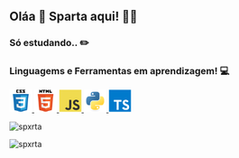 <h2 align="left">Oláa 👋 Sparta aqui! 👨‍💻</h2>
<h3 align="left">Só estudando.. ✏️</h3>

<h3 align="left">Linguagems e Ferramentas em aprendizagem! 💻</h3>
<p align="left"> <a href="https://www.w3schools.com/css/" target="_blank"> <img src="https://raw.githubusercontent.com/devicons/devicon/master/icons/css3/css3-original-wordmark.svg" alt="css3" width="40" height="40"/> </a> <a href="https://www.w3.org/html/" target="_blank"> <img src="https://raw.githubusercontent.com/devicons/devicon/master/icons/html5/html5-original-wordmark.svg" alt="html5" width="40" height="40"/> </a> <a href="https://developer.mozilla.org/en-US/docs/Web/JavaScript" target="_blank"> <img src="https://raw.githubusercontent.com/devicons/devicon/master/icons/javascript/javascript-original.svg" alt="javascript" width="40" height="40"/> </a> <a href="https://www.python.org" target="_blank"> <img src="https://raw.githubusercontent.com/devicons/devicon/master/icons/python/python-original.svg" alt="python" width="40" height="40"/> </a> <a href="https://www.typescriptlang.org/" target="_blank"> <img src="https://raw.githubusercontent.com/devicons/devicon/master/icons/typescript/typescript-original.svg" alt="typescript" width="40" height="40"/> </a> </p>

<p>&nbsp;<img align="left" src="https://github-readme-stats.vercel.app/api?username=spxrta&show_icons=true&theme=merko" alt="spxrta" /></p>

<p><img align="left" src="https://github-readme-stats.vercel.app/api/top-langs?username=spxrta&show_icons=theme=merko&layout=compact" alt="spxrta" /></p>
